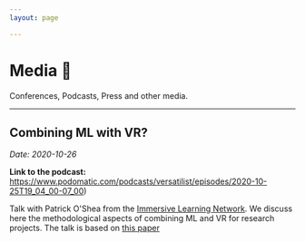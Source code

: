 ```yaml
---
layout: page

---
```


# Media 📡

Conferences, Podcasts, Press and other media.

---

## Combining ML with VR?
*Date: 2020-10-26*

**Link to the podcast:** https://www.podomatic.com/podcasts/versatilist/episodes/2020-10-25T19_04_00-07_00)

Talk with Patrick O'Shea from the [Immersive Learning Network](https://immersivelrn.org/). We discuss here the methodological aspects of combining ML and VR for research projects. The talk is based on [this paper](https://doi.org/10.1145/3389189.3394093)


